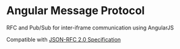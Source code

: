 Angular Message Protocol
======

RFC and Pub/Sub for inter-iframe communication using AngularJS

Compatible with [JSON-RFC 2.0 Specification](http://www.jsonrpc.org/specification)

